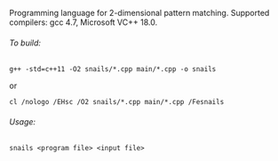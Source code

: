 Programming language for 2-dimensional pattern matching.
Supported compilers: gcc 4.7, Microsoft VC++ 18.0. 

<h6>To build:</h6>

    g++ -std=c++11 -O2 snails/*.cpp main/*.cpp -o snails
    
or

    cl /nologo /EHsc /O2 snails/*.cpp main/*.cpp /Fesnails

<h6>Usage:</h6>

    snails <program file> <input file>
